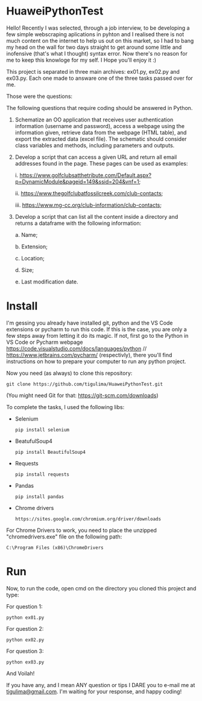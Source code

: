 # HuaweiPythonTest

Hello! Recently I was selected, through a job interview, to be developing a few simple webscraping aplications in pyhton and I realised there is not much content on the internet to help us out on this market, so I had to bang my head on the wall for two days straight to get around some little and inofensive (that's what I thought) syntax error. Now there's no reason for me to keep this knowloge for my self. I Hope you'll enjoy it :)

This project is separated in three main archives: ex01.py, ex02.py and ex03.py. Each one made to answare one of the three tasks passed over for me.

Those were the questions:

The following questions that require coding should be answered in Python.

  1. Schematize an OO application that receives user authentication information (username and password), access a webpage using the information given, retrieve data from the webpage (HTML table), and export the extracted data (excel file). The schematic should consider class variables and methods, including parameters and outputs.

  2. Develop a script that can access a given URL and return all email addresses found in the page. These pages can be used as examples:
   
     i. https://www.golfclubsatthetribute.com/Default.aspx?p=DynamicModule&pageid=149&ssid=204&vnf=1;

     ii. https://www.thegolfclubatfossilcreek.com/club-contacts;

     iii. https://www.mg-cc.org/club-information/club-contacts;

  3. Develop a script that can list all the content inside a directory and returns a dataframe with the following information:

      a. Name;
    
      b. Extension;
    
      c. Location;
    
      d. Size;
    
      e. Last modification date.
      
# Install

I'm gessing you already have installed git, python and the VS Code extensions or pycharm to run this code. If this is the case, you are only a few steps away from letting it do its magic. If not, first go to the Python in VS Code or Pycharm webpage https://code.visualstudio.com/docs/languages/python // https://www.jetbrains.com/pycharm/ (respectivly), there you'll find instructions on how to prepare your computer to run any python project.

  Now you need (as always) to clone this repository:

    git clone https://github.com/tigulima/HuaweiPythonTest.git
    
  (You might need Git for that: https://git-scm.com/downloads)
    
To complete the tasks, I used the following libs:
  - Selenium

        pip install selenium
    
  - BeatufulSoup4

        pip install BeautifulSoup4
  
  - Requests

        pip install requests
        
  - Pandas

        pip install pandas
  
  - Chrome drivers 
 
        https://sites.google.com/chromium.org/driver/downloads
        

  For Chrome Drivers to work, you need to place the unzipped "chromedrivers.exe" file on the following path: 
            
    C:\Program Files (x86)\ChromeDrivers

# Run

Now, to run the code, open cmd on the directory you cloned this project and type:
  
  For question 1:
  
    python ex01.py

  For question 2:

    python ex02.py
    
  For question 3:
    
    python ex03.py
    
  And Voilah!
  
  If you have any, and I mean ANY question or tips I DARE you to e-mail me at tigulima@gmail.com. I'm waiting for your response, and happy coding!
    
